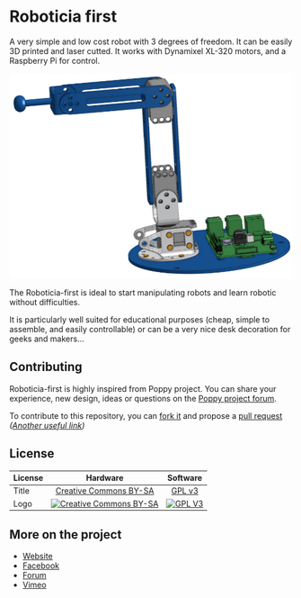 # Roboticia first
A very simple and low cost robot with 3 degrees of freedom.  It can be easily 3D printed and laser cutted. It works with Dynamixel XL-320 motors, and a Raspberry Pi for control.


![Roboticia-first](doc/Roboticia-first.png)

The Roboticia-first is ideal to start manipulating robots and learn robotic without difficulties.

It is particularly well suited for educational purposes (cheap, simple to assemble, and easily controllable) or can be a very nice desk decoration for geeks and makers...


## Contributing

Roboticia-first is highly inspired from Poppy project. You can share your experience, new design, ideas or questions on the [Poppy project forum](https://forum.poppy-project.org/).

To contribute to this repository, you can [fork it](https://help.github.com/articles/fork-a-repo/) and propose a [pull request](https://help.github.com/articles/using-pull-requests/) *([Another useful link](https://gun.io/blog/how-to-github-fork-branch-and-pull-request/))*

## License

|   License     |     Hardware    |   Software      |
| ------------- | :-------------: | :-------------: |
| Title  | [Creative Commons BY-SA](http://creativecommons.org/licenses/by-sa/4.0/)  |[GPL v3](http://www.gnu.org/licenses/gpl.html)  |
| Logo  | [![Creative Commons BY-SA](https://i.creativecommons.org/l/by-sa/4.0/88x31.png) ](http://creativecommons.org/licenses/by-sa/4.0/)  |[![GPL V3](https://www.gnu.org/graphics/gplv3-88x31.png)](http://www.gnu.org/licenses/gpl.html)  |


## More on the project

- [Website](http://www.roboticia.com)
- [Facebook](https://www.facebook.com/roboticia)
- [Forum](https://forum.poppy-project.org)
- [Vimeo](https://vimeo.com/roboticia)
